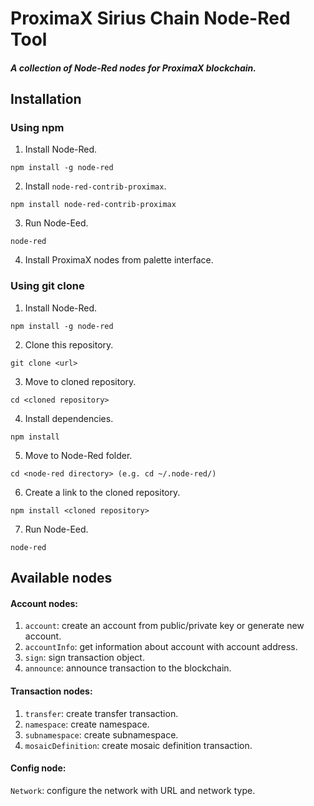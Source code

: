 # ProximaX Sirius Chain Node-Red Tool

##### A collection of Node-Red nodes for ProximaX blockchain.

## Installation

### Using npm

1. Install Node-Red.

```npm install -g node-red```

2. Install `node-red-contrib-proximax`. 

```npm install node-red-contrib-proximax```

3. Run Node-Eed. 

```node-red```

4. Install ProximaX nodes from palette interface.


### Using git clone
1. Install Node-Red.

```npm install -g node-red```

2. Clone this repository. 

```git clone <url>```

3. Move to cloned repository. 

```cd <cloned repository>```

4. Install dependencies. 

```npm install```

5. Move to Node-Red folder. 

```cd <node-red directory> (e.g. cd ~/.node-red/)```

6. Create a link to the cloned repository. 

```npm install <cloned repository>```

7. Run Node-Eed. 

```node-red```

## Available nodes
#### Account nodes:
1. `account`: create an account from public/private key or generate new account.
2. `accountInfo`: get information about account with account address.
3. `sign`: sign transaction object.
4.  `announce`: announce transaction to the blockchain.

#### Transaction nodes:
1. `transfer`: create transfer transaction.
2. `namespace`: create namespace.
3. `subnamespace`: create subnamespace.
4. `mosaicDefinition`: create mosaic definition transaction.

#### Config node:
`Network`: configure the network with URL and network type.